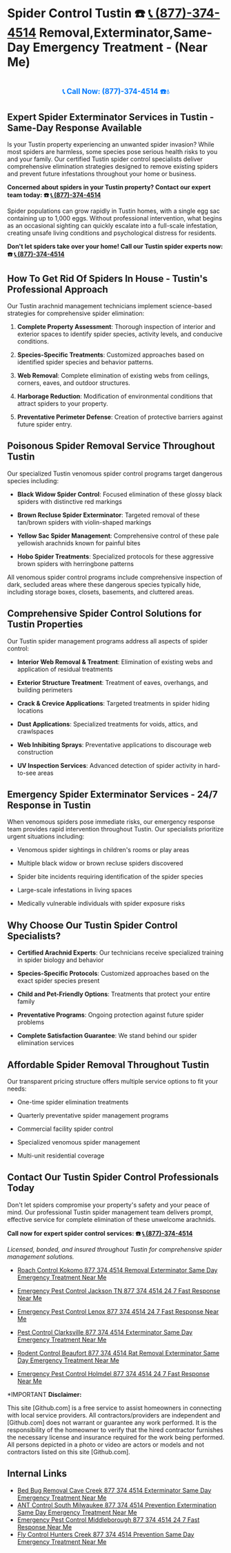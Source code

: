 # Spider Control Tustin ☎️ [📞 (877)-374-4514](https://pest-control-4514.netlify.app) Removal,Exterminator,Same-Day Emergency Treatment - (Near Me)
# 

<p align="center" style="font-size: 1.2em; font-weight: bold; margin: 20px 0;">
  <a href="https://pest-control-4514.netlify.app" target="_blank" style="color: #007BFF; text-decoration: none;">📞 Call Now: (877)-374-4514 ☎️💧</a>
</p>

## Expert Spider Exterminator Services in Tustin - Same-Day Response Available

Is your Tustin property experiencing an unwanted spider invasion? While most spiders are harmless, some species pose serious health risks to you and your family. Our certified Tustin spider control specialists deliver comprehensive elimination strategies designed to remove existing spiders and prevent future infestations throughout your home or business.

**Concerned about spiders in your Tustin property? Contact our expert team today: ☎️ [📞 (877)-374-4514](https://pest-control-4514.netlify.app)**

Spider populations can grow rapidly in Tustin homes, with a single egg sac containing up to 1,000 eggs. Without professional intervention, what begins as an occasional sighting can quickly escalate into a full-scale infestation, creating unsafe living conditions and psychological distress for residents.

**Don't let spiders take over your home! Call our Tustin spider experts now: ☎️ [📞 (877)-374-4514](https://pest-control-4514.netlify.app)**

## How To Get Rid Of Spiders In House - Tustin's Professional Approach

Our Tustin arachnid management technicians implement science-based strategies for comprehensive spider elimination:

1. **Complete Property Assessment**: Thorough inspection of interior and exterior spaces to identify spider species, activity levels, and conducive conditions.

2. **Species-Specific Treatments**: Customized approaches based on identified spider species and behavior patterns.

3. **Web Removal**: Complete elimination of existing webs from ceilings, corners, eaves, and outdoor structures.

4. **Harborage Reduction**: Modification of environmental conditions that attract spiders to your property.

5. **Preventative Perimeter Defense**: Creation of protective barriers against future spider entry.

## Poisonous Spider Removal Service Throughout Tustin

Our specialized Tustin venomous spider control programs target dangerous species including:

- **Black Widow Spider Control**: Focused elimination of these glossy black spiders with distinctive red markings

- **Brown Recluse Spider Exterminator**: Targeted removal of these tan/brown spiders with violin-shaped markings

- **Yellow Sac Spider Management**: Comprehensive control of these pale yellowish arachnids known for painful bites

- **Hobo Spider Treatments**: Specialized protocols for these aggressive brown spiders with herringbone patterns

All venomous spider control programs include comprehensive inspection of dark, secluded areas where these dangerous species typically hide, including storage boxes, closets, basements, and cluttered areas.

## Comprehensive Spider Control Solutions for Tustin Properties

Our Tustin spider management programs address all aspects of spider control:

- **Interior Web Removal & Treatment**: Elimination of existing webs and application of residual treatments

- **Exterior Structure Treatment**: Treatment of eaves, overhangs, and building perimeters

- **Crack & Crevice Applications**: Targeted treatments in spider hiding locations

- **Dust Applications**: Specialized treatments for voids, attics, and crawlspaces

- **Web Inhibiting Sprays**: Preventative applications to discourage web construction

- **UV Inspection Services**: Advanced detection of spider activity in hard-to-see areas

## Emergency Spider Exterminator Services - 24/7 Response in Tustin

When venomous spiders pose immediate risks, our emergency response team provides rapid intervention throughout Tustin. Our specialists prioritize urgent situations including:

- Venomous spider sightings in children's rooms or play areas

- Multiple black widow or brown recluse spiders discovered

- Spider bite incidents requiring identification of the spider species

- Large-scale infestations in living spaces

- Medically vulnerable individuals with spider exposure risks

## Why Choose Our Tustin Spider Control Specialists?

- **Certified Arachnid Experts**: Our technicians receive specialized training in spider biology and behavior

- **Species-Specific Protocols**: Customized approaches based on the exact spider species present

- **Child and Pet-Friendly Options**: Treatments that protect your entire family

- **Preventative Programs**: Ongoing protection against future spider problems

- **Complete Satisfaction Guarantee**: We stand behind our spider elimination services

## Affordable Spider Removal Throughout Tustin

Our transparent pricing structure offers multiple service options to fit your needs:

- One-time spider elimination treatments

- Quarterly preventative spider management programs

- Commercial facility spider control

- Specialized venomous spider management

- Multi-unit residential coverage

## Contact Our Tustin Spider Control Professionals Today

Don't let spiders compromise your property's safety and your peace of mind. Our professional Tustin spider management team delivers prompt, effective service for complete elimination of these unwelcome arachnids.

**Call now for expert spider control services: ☎️ [📞 (877)-374-4514](https://pest-control-4514.netlify.app)**

*Licensed, bonded, and insured throughout Tustin for comprehensive spider management solutions.*


- [Roach Control Kokomo 877 374 4514 Removal Exterminator Same Day Emergency Treatment Near Me](https://github.com/allyoucaneatsushiin/pest-control/blob/main/Roach-Control-Kokomo-877-374-4514-Removal-Exterminator-Same-Day-Emergency-Treatment-Near-Me.md)
- [Emergency Pest Control Jackson TN 877 374 4514 24 7 Fast Response Near Me](https://github.com/allyoucaneatsushiin/pest-control/blob/main/Emergency-Pest-Control-Jackson-TN-877-374-4514-24-7-Fast-Response-Near-Me.md)
- [Emergency Pest Control Lenox 877 374 4514 24 7 Fast Response Near Me](https://github.com/allyoucaneatsushiin/pest-control/blob/main/Emergency-Pest-Control-Lenox-877-374-4514-24-7-Fast-Response-Near-Me.md)


- [Pest Control Clarksville 877 374 4514 Exterminator Same Day Emergency Treatment Near Me](https://github.com/allyoucaneatsushiin/pest-control/blob/main/Pest-Control-Clarksville-877-374-4514-Exterminator-Same-Day-Emergency-Treatment-Near-Me.md)
- [Rodent Control Beaufort 877 374 4514 Rat Removal Exterminator Same Day Emergency Treatment Near Me](https://github.com/allyoucaneatsushiin/pest-control/blob/main/Rodent-Control-Beaufort-877-374-4514-Rat-Removal-Exterminator-Same-Day-Emergency-Treatment-Near-Me.md)
- [Emergency Pest Control Holmdel 877 374 4514 24 7 Fast Response Near Me](https://github.com/allyoucaneatsushiin/pest-control/blob/main/Emergency-Pest-Control-Holmdel-877-374-4514-24-7-Fast-Response-Near-Me.md)


*IMPORTANT **Disclaimer:**  

This site [Github.com] is a free service to assist homeowners in connecting with local service providers. All contractors/providers are independent and [Github.com] does not warrant or guarantee any work performed. It is the responsibility of the homeowner to verify that the hired contractor furnishes the necessary license and insurance required for the work being performed. All persons depicted in a photo or video are actors or models and not contractors listed on this site [Github.com].


## Internal Links
- [Bed Bug Removal Cave Creek 877 374 4514 Exterminator Same Day Emergency Treatment Near Me](https://github.com/allyoucaneatsushiin/pest-control/blob/main/Bed-Bug-Removal-Cave-Creek-877-374-4514-Exterminator-Same-Day-Emergency-Treatment-Near-Me.md)
- [ANT Control South Milwaukee 877 374 4514 Prevention Extermination Same Day Emergency Treatment Near Me](https://github.com/allyoucaneatsushiin/pest-control/blob/main/ANT-Control-South-Milwaukee-877-374-4514-Prevention-Extermination-Same-Day-Emergency-Treatment-Near-Me.md)
- [Emergency Pest Control Middleborough 877 374 4514 24 7 Fast Response Near Me](https://github.com/allyoucaneatsushiin/pest-control/blob/main/Emergency-Pest-Control-Middleborough-877-374-4514-24-7-Fast-Response-Near-Me.md)
- [Fly Control Hunters Creek 877 374 4514 Prevention Same Day Emergency Treatment Near Me](https://github.com/allyoucaneatsushiin/pest-control/blob/main/Fly-Control-Hunters-Creek-877-374-4514-Prevention-Same-Day-Emergency-Treatment-Near-Me.md)
